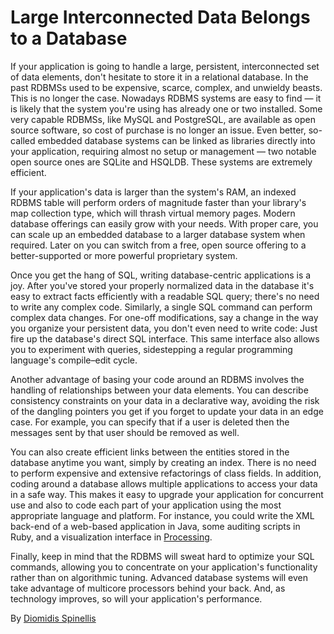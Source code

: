 # Large Interconnected Data Belongs to a Database

If your application is going to handle a large, persistent, interconnected set of data elements, don't hesitate to store it in a relational database. In the past RDBMSs used to be expensive, scarce, complex, and unwieldy beasts. This is no longer the case. Nowadays RDBMS systems are easy to find — it is likely that the system you're using has already one or two installed. Some very capable RDBMSs, like MySQL and PostgreSQL, are available as open source software, so cost of purchase is no longer an issue. Even better, so-called embedded database systems can be linked as libraries directly into your application, requiring almost no setup or management — two notable open source ones are SQLite and HSQLDB. These systems are extremely efficient.

If your application's data is larger than the system's RAM, an indexed RDBMS table will perform orders of magnitude faster than your library's map collection type, which will thrash virtual memory pages. Modern database offerings can easily grow with your needs. With proper care, you can scale up an embedded database to a larger database system when required. Later on you can switch from a free, open source offering to a better-supported or more powerful proprietary system.

Once you get the hang of SQL, writing database-centric applications is a joy. After you've stored your properly normalized data in the database it's easy to extract facts efficiently with a readable SQL query; there's no need to write any complex code. Similarly, a single SQL command can perform complex data changes. For one-off modifications, say a change in the way you organize your persistent data, you don't even need to write code: Just fire up the database's direct SQL interface. This same interface also allows you to experiment with queries, sidestepping a regular programming language's compile–edit cycle.

Another advantage of basing your code around an RDBMS involves the handling of relationships between your data elements. You can describe consistency constraints on your data in a declarative way, avoiding the risk of the dangling pointers you get if you forget to update your data in an edge case. For example, you can specify that if a user is deleted then the messages sent by that user should be removed as well.

You can also create efficient links between the entities stored in the database anytime you want, simply by creating an index. There is no need to perform expensive and extensive refactorings of class fields. In addition, coding around a database allows multiple applications to access your data in a safe way. This makes it easy to upgrade your application for concurrent use and also to code each part of your application using the most appropriate language and platform. For instance, you could write the XML back-end of a web-based application in Java, some auditing scripts in Ruby, and a visualization interface in [Processing](http://www.processing.org/).

Finally, keep in mind that the RDBMS will sweat hard to optimize your SQL commands, allowing you to concentrate on your application's functionality rather than on algorithmic tuning. Advanced database systems will even take advantage of multicore processors behind your back. And, as technology improves, so will your application's performance.

By [Diomidis Spinellis](http://programmer.97things.oreilly.com/wiki/index.php/Diomidis_Spinellis)